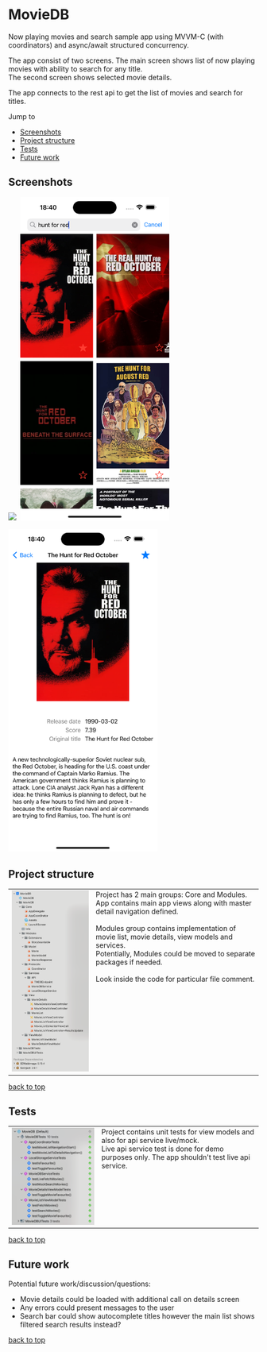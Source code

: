 # MovieDB
Now playing movies and search sample app using MVVM-C (with coordinators) and async/await structured concurrency.<br>

The app consist of two screens. The main screen shows list of now playing movies with ability to search for any title.<br>
The second screen shows selected movie details.

The app connects to the rest api to get the list of movies and search for titles.

Jump to

- [Screenshots](#screenshots)
- [Project structure](#project-structure)
- [Tests](#tests)
- [Future work](#future-work)

## Screenshots 

<p>
<img src="screenshots/app1.png" width="300">&nbsp;
<img src="screenshots/app2.png" width="300"><br>
</p>
<p>
<img src="screenshots/app3.png" width="300">&nbsp;<br>
</p>

## Project structure

<table style="border-collapse: collapse; ">
<tr>
<td style="vertical-align: top;">
<img src="screenshots/projectStructure.png" width="370">
</td>
<td style="vertical-align: top;">
Project has 2 main groups: Core and Modules.<br>
App contains main app views along with master detail navigation defined.<br><br>
Modules group contains implementation of movie list, movie details, view models and services.<br>
Potentially, Modules could be moved to separate packages if needed.<br>
<br>
Look inside the code for particular file comment.
</td>
</tr>
</table>

[back to top](#readme)


## Tests

<table style="border-collapse: collapse; ">
<tr>
<td style="vertical-align: top;">
<img src="screenshots/tests.png" width="370">
</td>
<td style="vertical-align: top;">
Project contains unit tests for view models and also for api service live/mock.<br>
Live api service test is done for demo purposes only. The app shouldn't test live api service.
<br>
</td>
</tr>
</table>

[back to top](#readme)

## Future work
Potential future work/discussion/questions:

- Movie details could be loaded with additional call on details screen
- Any errors could present messages to the user
- Search bar could show autocomplete titles however the main list shows filtered search results instead?

[back to top](#readme)